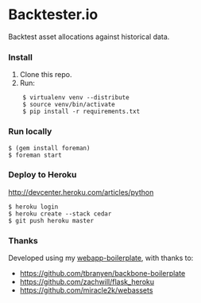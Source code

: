 # Backtester.io

Backtest asset allocations against historical data.

### Install

1. Clone this repo.
2. Run:

```
    $ virtualenv venv --distribute
    $ source venv/bin/activate
    $ pip install -r requirements.txt
```

### Run locally

```
$ (gem install foreman)
$ foreman start
```

### Deploy to Heroku

http://devcenter.heroku.com/articles/python

```
$ heroku login
$ heroku create --stack cedar
$ git push heroku master
```

### Thanks

Developed using my [webapp-boilerplate](https://github.com/holdenmatt/webapp-boilerplate),
with thanks to:

* https://github.com/tbranyen/backbone-boilerplate
* https://github.com/zachwill/flask_heroku
* https://github.com/miracle2k/webassets
